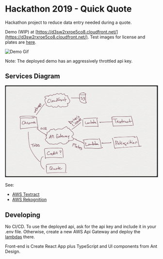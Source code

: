 # Hackathon 2019 - Quick Quote

Hackathon project to reduce data entry needed during a quote.

Demo (WIP) at [https://d3sw2rxroe5co8.cloudfront.net/](https://d3sw2rxroe5co8.cloudfront.net/).
Test images for license and plates are [here](/test-data).

![Demo Gif](/docs/img/quick-quote-OCR.gif 'Demo Gif as of 2019-06-30')

Note: The deployed demo has an aggressively throttled api key.

## Services Diagram

![Services Diagram](/docs/img/services-diagram.png 'Services Diagram')

See:

- [AWS Textract](https://aws.amazon.com/textract/)
- [AWS Rekognition](https://aws.amazon.com/rekognition/)

## Developing

No CI/CD. To use the deployed api, ask for the api key and include it in your .env file. Otherwise, create a new AWS Api Gateway and deploy the [lambdas](/lambdas) there.

Front-end is Create React App plus TypeScript and UI components from Ant Design.
